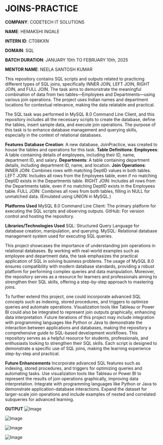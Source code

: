 # JOINS-PRACTICE

**COMPANY**: CODETECH IT SOLUTIONS

**NAME**: HEMAKSHI INGALE

**INTERN ID**: CT08KXN

**DOMAIN**: SQL

**BATCH DURATION**: JANUARY 10th TO FEBRUARY 10th, 2025

**MENTOR NAME**: NEELA SANTOSH KUMAR

This repository contains SQL scripts and outputs related to practicing different types of SQL joins, specifically INNER JOIN, LEFT JOIN, RIGHT JOIN, and FULL JOIN. The task aims to demonstrate the meaningful combination of data from two tables—Employees and Departments—using various join operations. The project uses Indian names and department locations for contextual relevance, making the data relatable and practical.

The SQL task was performed in MySQL 8.0 Command Line Client, and this repository includes all the necessary scripts to create the database, define the tables, insert sample data, and execute join operations. The purpose of this task is to enhance database management and querying skills, especially in the context of relational databases.

 **Features**
**Database Creation**: A new database, JoinPractice, was created to house the tables and operations for this task.
**Table Definitions**:
**Employees**: A table containing details of employees, including their ID, name, department ID, and salary.
**Departments**: A table containing department details, including department ID, name, and location.
**Join Operations**:
INNER JOIN: Combines rows with matching DeptID values in both tables.
LEFT JOIN: Includes all rows from the Employees table, even if no matching DeptID exists in the Departments table.
RIGHT JOIN: Includes all rows from the Departments table, even if no matching DeptID exists in the Employees table.
FULL JOIN: Combines all rows from both tables, filling in NULL for unmatched data. (Emulated using UNION in MySQL.)

**Platforms Used**
 MySQL 8.0 Command Line Client: The primary platform for executing the SQL scripts and observing outputs.
 GitHub: For version control and hosting the repository.

**Libraries/Technologies Used**
 SQL: Structured Query Language for database creation, manipulation, and querying.
 MySQL: Relational database management system used for executing SQL queries.

 This project showcases the importance of understanding join operations in relational databases. By working with real-world examples such as employee and department data, the task emphasizes the practical application of SQL in solving business problems. The usage of MySQL 8.0 ensures compatibility with modern database standards, providing a robust platform for performing complex queries and data manipulation. Moreover, the repository serves as a resource for learners and professionals aiming to strengthen their SQL skills, offering a step-by-step approach to mastering joins.

 To further extend this project, one could incorporate advanced SQL concepts such as indexing, stored procedures, and triggers to optimize queries and automate operations. Visualization tools like Tableau or Power BI could also be integrated to represent join outputs graphically, enhancing data interpretation. Future iterations of this project may include integration with programming languages like Python or Java to demonstrate the interaction between applications and databases, making the repository a comprehensive guide to SQL-based development workflows. This repository serves as a helpful resource for students, professionals, and enthusiasts looking to strengthen their SQL skills. Each script is designed to demonstrate a specific use of SQL joins, making the learning experience step-by-step and practical.

**Future Enhancements**
Incorporate advanced SQL features such as indexing, stored procedures, and triggers for optimizing queries and automating tasks.
Use visualization tools like Tableau or Power BI to represent the results of join operations graphically, improving data interpretation.
Integrate with programming languages like Python or Java to demonstrate application-database interactions.
Expand the dataset for larger-scale join operations and include examples of nested and correlated subqueries for advanced learning.

**OUTPUT**
![Image](https://github.com/user-attachments/assets/e726095c-79f9-44e1-b85d-97cbb120f271)

![Image](https://github.com/user-attachments/assets/03d49eba-9a7c-463b-8eda-4d3e43ba6485)

![Image](https://github.com/user-attachments/assets/bf087531-9df4-458a-8fb4-7ca823ca3da9)

![Image](https://github.com/user-attachments/assets/2c5f8142-7206-441d-8546-b284202b8bc2)


